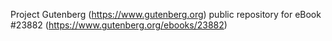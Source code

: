 Project Gutenberg (https://www.gutenberg.org) public repository for eBook #23882 (https://www.gutenberg.org/ebooks/23882)
